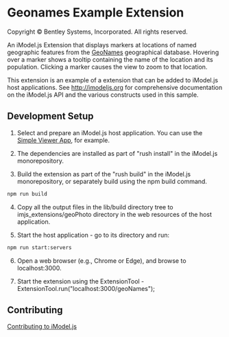 # Geonames Example Extension

Copyright © Bentley Systems, Incorporated. All rights reserved.

An iModel.js Extension that displays markers at locations of named geographic features from the [GeoNames](https://www.geonames.org/) geographical database. Hovering over a marker shows a tooltip containing the name of the location and its population.  Clicking a marker causes the view to zoom to that location.

This extension is an example of a extension that can be added to iModel.js host applications. See http://imodeljs.org for comprehensive documentation on the iModel.js API and the various constructs used in this sample.

## Development Setup

1. Select and prepare an iModel.js host application. You can use the [Simple Viewer App](https://github.com/imodeljs/imodeljs-samples/tree/master/interactive-app/simple-viewer-app), for example.

2. The dependencies are installed as part of "rush install" in the iModel.js monorepository.

3. Build the extension as part of the "rush build" in the iModel.js monorepository, or separately build using the npm build command.

  ```sh
  npm run build
  ```

4. Copy all the output files in the lib/build directory tree to imjs_extensions/geoPhoto directory in the web resources of the host application.

5. Start the host application - go to its directory and run:

  ```sh
  npm run start:servers
  ```

6. Open a web browser (e.g., Chrome or Edge), and browse to localhost:3000.

7. Start the extension using the ExtensionTool - ExtensionTool.run("localhost:3000/geoNames");

## Contributing

[Contributing to iModel.js](https://github.com/imodeljs/imodeljs/blob/master/CONTRIBUTING.md)
